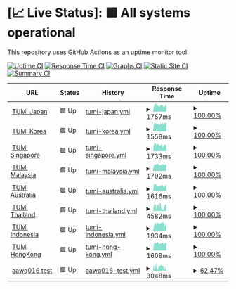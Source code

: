 # [📈 Live Status]: <!--live status--> **🟩 All systems operational**

This repository uses GitHub Actions as an uptime monitor tool.

[![Uptime CI](https://github.com/doquocvinh273/UptimeMonitoring/workflows/Uptime%20CI/badge.svg)](https://github.com/doquocvinh273/UptimeMonitoring/actions?query=workflow%3A%22Uptime+CI%22)
[![Response Time CI](https://github.com/doquocvinh273/UptimeMonitoring/workflows/Response%20Time%20CI/badge.svg)](https://github.com/doquocvinh273/UptimeMonitoring/actions?query=workflow%3A%22Response+Time+CI%22)
[![Graphs CI](https://github.com/doquocvinh273/UptimeMonitoring/workflows/Graphs%20CI/badge.svg)](https://github.com/doquocvinh273/UptimeMonitoring/actions?query=workflow%3A%22Graphs+CI%22)
[![Static Site CI](https://github.com/doquocvinh273/UptimeMonitoring/workflows/Static%20Site%20CI/badge.svg)](https://github.com/doquocvinh273/UptimeMonitoring/actions?query=workflow%3A%22Static+Site+CI%22)
[![Summary CI](https://github.com/doquocvinh273/UptimeMonitoring/workflows/Summary%20CI/badge.svg)](https://github.com/doquocvinh273/UptimeMonitoring/actions?query=workflow%3A%22Summary+CI%22)

<!--start: status pages-->
<!-- This summary is generated by Upptime (https://github.com/upptime/upptime) -->
<!-- Do not edit this manually, your changes will be overwritten -->
<!-- prettier-ignore -->
| URL | Status | History | Response Time | Uptime |
| --- | ------ | ------- | ------------- | ------ |
| <img alt="" src="https://icons.duckduckgo.com/ip3/www.tumi.co.jp.ico" height="13"> [TUMI Japan](https://www.tumi.co.jp) | 🟩 Up | [tumi-japan.yml](https://github.com/doquocvinh273/UptimeMonitoring/commits/HEAD/history/tumi-japan.yml) | <details><summary><img alt="Response time graph" src="./graphs/tumi-japan/response-time-week.png" height="20"> 1757ms</summary><br><a href="https://doquocvinh273.github.io/UptimeMonitoring/history/tumi-japan"><img alt="Response time 1660" src="https://img.shields.io/endpoint?url=https%3A%2F%2Fraw.githubusercontent.com%2Fdoquocvinh273%2FUptimeMonitoring%2FHEAD%2Fapi%2Ftumi-japan%2Fresponse-time.json"></a><br><a href="https://doquocvinh273.github.io/UptimeMonitoring/history/tumi-japan"><img alt="24-hour response time 2184" src="https://img.shields.io/endpoint?url=https%3A%2F%2Fraw.githubusercontent.com%2Fdoquocvinh273%2FUptimeMonitoring%2FHEAD%2Fapi%2Ftumi-japan%2Fresponse-time-day.json"></a><br><a href="https://doquocvinh273.github.io/UptimeMonitoring/history/tumi-japan"><img alt="7-day response time 1757" src="https://img.shields.io/endpoint?url=https%3A%2F%2Fraw.githubusercontent.com%2Fdoquocvinh273%2FUptimeMonitoring%2FHEAD%2Fapi%2Ftumi-japan%2Fresponse-time-week.json"></a><br><a href="https://doquocvinh273.github.io/UptimeMonitoring/history/tumi-japan"><img alt="30-day response time 1660" src="https://img.shields.io/endpoint?url=https%3A%2F%2Fraw.githubusercontent.com%2Fdoquocvinh273%2FUptimeMonitoring%2FHEAD%2Fapi%2Ftumi-japan%2Fresponse-time-month.json"></a><br><a href="https://doquocvinh273.github.io/UptimeMonitoring/history/tumi-japan"><img alt="1-year response time 1660" src="https://img.shields.io/endpoint?url=https%3A%2F%2Fraw.githubusercontent.com%2Fdoquocvinh273%2FUptimeMonitoring%2FHEAD%2Fapi%2Ftumi-japan%2Fresponse-time-year.json"></a></details> | <details><summary><a href="https://doquocvinh273.github.io/UptimeMonitoring/history/tumi-japan">100.00%</a></summary><a href="https://doquocvinh273.github.io/UptimeMonitoring/history/tumi-japan"><img alt="All-time uptime 99.93%" src="https://img.shields.io/endpoint?url=https%3A%2F%2Fraw.githubusercontent.com%2Fdoquocvinh273%2FUptimeMonitoring%2FHEAD%2Fapi%2Ftumi-japan%2Fuptime.json"></a><br><a href="https://doquocvinh273.github.io/UptimeMonitoring/history/tumi-japan"><img alt="24-hour uptime 100.00%" src="https://img.shields.io/endpoint?url=https%3A%2F%2Fraw.githubusercontent.com%2Fdoquocvinh273%2FUptimeMonitoring%2FHEAD%2Fapi%2Ftumi-japan%2Fuptime-day.json"></a><br><a href="https://doquocvinh273.github.io/UptimeMonitoring/history/tumi-japan"><img alt="7-day uptime 100.00%" src="https://img.shields.io/endpoint?url=https%3A%2F%2Fraw.githubusercontent.com%2Fdoquocvinh273%2FUptimeMonitoring%2FHEAD%2Fapi%2Ftumi-japan%2Fuptime-week.json"></a><br><a href="https://doquocvinh273.github.io/UptimeMonitoring/history/tumi-japan"><img alt="30-day uptime 99.93%" src="https://img.shields.io/endpoint?url=https%3A%2F%2Fraw.githubusercontent.com%2Fdoquocvinh273%2FUptimeMonitoring%2FHEAD%2Fapi%2Ftumi-japan%2Fuptime-month.json"></a><br><a href="https://doquocvinh273.github.io/UptimeMonitoring/history/tumi-japan"><img alt="1-year uptime 99.93%" src="https://img.shields.io/endpoint?url=https%3A%2F%2Fraw.githubusercontent.com%2Fdoquocvinh273%2FUptimeMonitoring%2FHEAD%2Fapi%2Ftumi-japan%2Fuptime-year.json"></a></details>
| <img alt="" src="https://icons.duckduckgo.com/ip3/www.tumi.co.kr.ico" height="13"> [TUMI Korea](https://www.tumi.co.kr) | 🟩 Up | [tumi-korea.yml](https://github.com/doquocvinh273/UptimeMonitoring/commits/HEAD/history/tumi-korea.yml) | <details><summary><img alt="Response time graph" src="./graphs/tumi-korea/response-time-week.png" height="20"> 1558ms</summary><br><a href="https://doquocvinh273.github.io/UptimeMonitoring/history/tumi-korea"><img alt="Response time 1564" src="https://img.shields.io/endpoint?url=https%3A%2F%2Fraw.githubusercontent.com%2Fdoquocvinh273%2FUptimeMonitoring%2FHEAD%2Fapi%2Ftumi-korea%2Fresponse-time.json"></a><br><a href="https://doquocvinh273.github.io/UptimeMonitoring/history/tumi-korea"><img alt="24-hour response time 1631" src="https://img.shields.io/endpoint?url=https%3A%2F%2Fraw.githubusercontent.com%2Fdoquocvinh273%2FUptimeMonitoring%2FHEAD%2Fapi%2Ftumi-korea%2Fresponse-time-day.json"></a><br><a href="https://doquocvinh273.github.io/UptimeMonitoring/history/tumi-korea"><img alt="7-day response time 1558" src="https://img.shields.io/endpoint?url=https%3A%2F%2Fraw.githubusercontent.com%2Fdoquocvinh273%2FUptimeMonitoring%2FHEAD%2Fapi%2Ftumi-korea%2Fresponse-time-week.json"></a><br><a href="https://doquocvinh273.github.io/UptimeMonitoring/history/tumi-korea"><img alt="30-day response time 1564" src="https://img.shields.io/endpoint?url=https%3A%2F%2Fraw.githubusercontent.com%2Fdoquocvinh273%2FUptimeMonitoring%2FHEAD%2Fapi%2Ftumi-korea%2Fresponse-time-month.json"></a><br><a href="https://doquocvinh273.github.io/UptimeMonitoring/history/tumi-korea"><img alt="1-year response time 1564" src="https://img.shields.io/endpoint?url=https%3A%2F%2Fraw.githubusercontent.com%2Fdoquocvinh273%2FUptimeMonitoring%2FHEAD%2Fapi%2Ftumi-korea%2Fresponse-time-year.json"></a></details> | <details><summary><a href="https://doquocvinh273.github.io/UptimeMonitoring/history/tumi-korea">100.00%</a></summary><a href="https://doquocvinh273.github.io/UptimeMonitoring/history/tumi-korea"><img alt="All-time uptime 100.00%" src="https://img.shields.io/endpoint?url=https%3A%2F%2Fraw.githubusercontent.com%2Fdoquocvinh273%2FUptimeMonitoring%2FHEAD%2Fapi%2Ftumi-korea%2Fuptime.json"></a><br><a href="https://doquocvinh273.github.io/UptimeMonitoring/history/tumi-korea"><img alt="24-hour uptime 100.00%" src="https://img.shields.io/endpoint?url=https%3A%2F%2Fraw.githubusercontent.com%2Fdoquocvinh273%2FUptimeMonitoring%2FHEAD%2Fapi%2Ftumi-korea%2Fuptime-day.json"></a><br><a href="https://doquocvinh273.github.io/UptimeMonitoring/history/tumi-korea"><img alt="7-day uptime 100.00%" src="https://img.shields.io/endpoint?url=https%3A%2F%2Fraw.githubusercontent.com%2Fdoquocvinh273%2FUptimeMonitoring%2FHEAD%2Fapi%2Ftumi-korea%2Fuptime-week.json"></a><br><a href="https://doquocvinh273.github.io/UptimeMonitoring/history/tumi-korea"><img alt="30-day uptime 100.00%" src="https://img.shields.io/endpoint?url=https%3A%2F%2Fraw.githubusercontent.com%2Fdoquocvinh273%2FUptimeMonitoring%2FHEAD%2Fapi%2Ftumi-korea%2Fuptime-month.json"></a><br><a href="https://doquocvinh273.github.io/UptimeMonitoring/history/tumi-korea"><img alt="1-year uptime 100.00%" src="https://img.shields.io/endpoint?url=https%3A%2F%2Fraw.githubusercontent.com%2Fdoquocvinh273%2FUptimeMonitoring%2FHEAD%2Fapi%2Ftumi-korea%2Fuptime-year.json"></a></details>
| <img alt="" src="https://icons.duckduckgo.com/ip3/www.tumi.sg.ico" height="13"> [TUMI Singapore](https://www.tumi.sg) | 🟩 Up | [tumi-singapore.yml](https://github.com/doquocvinh273/UptimeMonitoring/commits/HEAD/history/tumi-singapore.yml) | <details><summary><img alt="Response time graph" src="./graphs/tumi-singapore/response-time-week.png" height="20"> 1733ms</summary><br><a href="https://doquocvinh273.github.io/UptimeMonitoring/history/tumi-singapore"><img alt="Response time 1594" src="https://img.shields.io/endpoint?url=https%3A%2F%2Fraw.githubusercontent.com%2Fdoquocvinh273%2FUptimeMonitoring%2FHEAD%2Fapi%2Ftumi-singapore%2Fresponse-time.json"></a><br><a href="https://doquocvinh273.github.io/UptimeMonitoring/history/tumi-singapore"><img alt="24-hour response time 1567" src="https://img.shields.io/endpoint?url=https%3A%2F%2Fraw.githubusercontent.com%2Fdoquocvinh273%2FUptimeMonitoring%2FHEAD%2Fapi%2Ftumi-singapore%2Fresponse-time-day.json"></a><br><a href="https://doquocvinh273.github.io/UptimeMonitoring/history/tumi-singapore"><img alt="7-day response time 1733" src="https://img.shields.io/endpoint?url=https%3A%2F%2Fraw.githubusercontent.com%2Fdoquocvinh273%2FUptimeMonitoring%2FHEAD%2Fapi%2Ftumi-singapore%2Fresponse-time-week.json"></a><br><a href="https://doquocvinh273.github.io/UptimeMonitoring/history/tumi-singapore"><img alt="30-day response time 1594" src="https://img.shields.io/endpoint?url=https%3A%2F%2Fraw.githubusercontent.com%2Fdoquocvinh273%2FUptimeMonitoring%2FHEAD%2Fapi%2Ftumi-singapore%2Fresponse-time-month.json"></a><br><a href="https://doquocvinh273.github.io/UptimeMonitoring/history/tumi-singapore"><img alt="1-year response time 1594" src="https://img.shields.io/endpoint?url=https%3A%2F%2Fraw.githubusercontent.com%2Fdoquocvinh273%2FUptimeMonitoring%2FHEAD%2Fapi%2Ftumi-singapore%2Fresponse-time-year.json"></a></details> | <details><summary><a href="https://doquocvinh273.github.io/UptimeMonitoring/history/tumi-singapore">100.00%</a></summary><a href="https://doquocvinh273.github.io/UptimeMonitoring/history/tumi-singapore"><img alt="All-time uptime 100.00%" src="https://img.shields.io/endpoint?url=https%3A%2F%2Fraw.githubusercontent.com%2Fdoquocvinh273%2FUptimeMonitoring%2FHEAD%2Fapi%2Ftumi-singapore%2Fuptime.json"></a><br><a href="https://doquocvinh273.github.io/UptimeMonitoring/history/tumi-singapore"><img alt="24-hour uptime 100.00%" src="https://img.shields.io/endpoint?url=https%3A%2F%2Fraw.githubusercontent.com%2Fdoquocvinh273%2FUptimeMonitoring%2FHEAD%2Fapi%2Ftumi-singapore%2Fuptime-day.json"></a><br><a href="https://doquocvinh273.github.io/UptimeMonitoring/history/tumi-singapore"><img alt="7-day uptime 100.00%" src="https://img.shields.io/endpoint?url=https%3A%2F%2Fraw.githubusercontent.com%2Fdoquocvinh273%2FUptimeMonitoring%2FHEAD%2Fapi%2Ftumi-singapore%2Fuptime-week.json"></a><br><a href="https://doquocvinh273.github.io/UptimeMonitoring/history/tumi-singapore"><img alt="30-day uptime 100.00%" src="https://img.shields.io/endpoint?url=https%3A%2F%2Fraw.githubusercontent.com%2Fdoquocvinh273%2FUptimeMonitoring%2FHEAD%2Fapi%2Ftumi-singapore%2Fuptime-month.json"></a><br><a href="https://doquocvinh273.github.io/UptimeMonitoring/history/tumi-singapore"><img alt="1-year uptime 100.00%" src="https://img.shields.io/endpoint?url=https%3A%2F%2Fraw.githubusercontent.com%2Fdoquocvinh273%2FUptimeMonitoring%2FHEAD%2Fapi%2Ftumi-singapore%2Fuptime-year.json"></a></details>
| <img alt="" src="https://icons.duckduckgo.com/ip3/www.tumi.my.ico" height="13"> [TUMI Malaysia](https://www.tumi.my) | 🟩 Up | [tumi-malaysia.yml](https://github.com/doquocvinh273/UptimeMonitoring/commits/HEAD/history/tumi-malaysia.yml) | <details><summary><img alt="Response time graph" src="./graphs/tumi-malaysia/response-time-week.png" height="20"> 1792ms</summary><br><a href="https://doquocvinh273.github.io/UptimeMonitoring/history/tumi-malaysia"><img alt="Response time 1711" src="https://img.shields.io/endpoint?url=https%3A%2F%2Fraw.githubusercontent.com%2Fdoquocvinh273%2FUptimeMonitoring%2FHEAD%2Fapi%2Ftumi-malaysia%2Fresponse-time.json"></a><br><a href="https://doquocvinh273.github.io/UptimeMonitoring/history/tumi-malaysia"><img alt="24-hour response time 1879" src="https://img.shields.io/endpoint?url=https%3A%2F%2Fraw.githubusercontent.com%2Fdoquocvinh273%2FUptimeMonitoring%2FHEAD%2Fapi%2Ftumi-malaysia%2Fresponse-time-day.json"></a><br><a href="https://doquocvinh273.github.io/UptimeMonitoring/history/tumi-malaysia"><img alt="7-day response time 1792" src="https://img.shields.io/endpoint?url=https%3A%2F%2Fraw.githubusercontent.com%2Fdoquocvinh273%2FUptimeMonitoring%2FHEAD%2Fapi%2Ftumi-malaysia%2Fresponse-time-week.json"></a><br><a href="https://doquocvinh273.github.io/UptimeMonitoring/history/tumi-malaysia"><img alt="30-day response time 1711" src="https://img.shields.io/endpoint?url=https%3A%2F%2Fraw.githubusercontent.com%2Fdoquocvinh273%2FUptimeMonitoring%2FHEAD%2Fapi%2Ftumi-malaysia%2Fresponse-time-month.json"></a><br><a href="https://doquocvinh273.github.io/UptimeMonitoring/history/tumi-malaysia"><img alt="1-year response time 1711" src="https://img.shields.io/endpoint?url=https%3A%2F%2Fraw.githubusercontent.com%2Fdoquocvinh273%2FUptimeMonitoring%2FHEAD%2Fapi%2Ftumi-malaysia%2Fresponse-time-year.json"></a></details> | <details><summary><a href="https://doquocvinh273.github.io/UptimeMonitoring/history/tumi-malaysia">100.00%</a></summary><a href="https://doquocvinh273.github.io/UptimeMonitoring/history/tumi-malaysia"><img alt="All-time uptime 100.00%" src="https://img.shields.io/endpoint?url=https%3A%2F%2Fraw.githubusercontent.com%2Fdoquocvinh273%2FUptimeMonitoring%2FHEAD%2Fapi%2Ftumi-malaysia%2Fuptime.json"></a><br><a href="https://doquocvinh273.github.io/UptimeMonitoring/history/tumi-malaysia"><img alt="24-hour uptime 100.00%" src="https://img.shields.io/endpoint?url=https%3A%2F%2Fraw.githubusercontent.com%2Fdoquocvinh273%2FUptimeMonitoring%2FHEAD%2Fapi%2Ftumi-malaysia%2Fuptime-day.json"></a><br><a href="https://doquocvinh273.github.io/UptimeMonitoring/history/tumi-malaysia"><img alt="7-day uptime 100.00%" src="https://img.shields.io/endpoint?url=https%3A%2F%2Fraw.githubusercontent.com%2Fdoquocvinh273%2FUptimeMonitoring%2FHEAD%2Fapi%2Ftumi-malaysia%2Fuptime-week.json"></a><br><a href="https://doquocvinh273.github.io/UptimeMonitoring/history/tumi-malaysia"><img alt="30-day uptime 100.00%" src="https://img.shields.io/endpoint?url=https%3A%2F%2Fraw.githubusercontent.com%2Fdoquocvinh273%2FUptimeMonitoring%2FHEAD%2Fapi%2Ftumi-malaysia%2Fuptime-month.json"></a><br><a href="https://doquocvinh273.github.io/UptimeMonitoring/history/tumi-malaysia"><img alt="1-year uptime 100.00%" src="https://img.shields.io/endpoint?url=https%3A%2F%2Fraw.githubusercontent.com%2Fdoquocvinh273%2FUptimeMonitoring%2FHEAD%2Fapi%2Ftumi-malaysia%2Fuptime-year.json"></a></details>
| <img alt="" src="https://icons.duckduckgo.com/ip3/www.tumi.com.au.ico" height="13"> [TUMI Australia](https://www.tumi.com.au) | 🟩 Up | [tumi-australia.yml](https://github.com/doquocvinh273/UptimeMonitoring/commits/HEAD/history/tumi-australia.yml) | <details><summary><img alt="Response time graph" src="./graphs/tumi-australia/response-time-week.png" height="20"> 1616ms</summary><br><a href="https://doquocvinh273.github.io/UptimeMonitoring/history/tumi-australia"><img alt="Response time 1614" src="https://img.shields.io/endpoint?url=https%3A%2F%2Fraw.githubusercontent.com%2Fdoquocvinh273%2FUptimeMonitoring%2FHEAD%2Fapi%2Ftumi-australia%2Fresponse-time.json"></a><br><a href="https://doquocvinh273.github.io/UptimeMonitoring/history/tumi-australia"><img alt="24-hour response time 1650" src="https://img.shields.io/endpoint?url=https%3A%2F%2Fraw.githubusercontent.com%2Fdoquocvinh273%2FUptimeMonitoring%2FHEAD%2Fapi%2Ftumi-australia%2Fresponse-time-day.json"></a><br><a href="https://doquocvinh273.github.io/UptimeMonitoring/history/tumi-australia"><img alt="7-day response time 1616" src="https://img.shields.io/endpoint?url=https%3A%2F%2Fraw.githubusercontent.com%2Fdoquocvinh273%2FUptimeMonitoring%2FHEAD%2Fapi%2Ftumi-australia%2Fresponse-time-week.json"></a><br><a href="https://doquocvinh273.github.io/UptimeMonitoring/history/tumi-australia"><img alt="30-day response time 1614" src="https://img.shields.io/endpoint?url=https%3A%2F%2Fraw.githubusercontent.com%2Fdoquocvinh273%2FUptimeMonitoring%2FHEAD%2Fapi%2Ftumi-australia%2Fresponse-time-month.json"></a><br><a href="https://doquocvinh273.github.io/UptimeMonitoring/history/tumi-australia"><img alt="1-year response time 1614" src="https://img.shields.io/endpoint?url=https%3A%2F%2Fraw.githubusercontent.com%2Fdoquocvinh273%2FUptimeMonitoring%2FHEAD%2Fapi%2Ftumi-australia%2Fresponse-time-year.json"></a></details> | <details><summary><a href="https://doquocvinh273.github.io/UptimeMonitoring/history/tumi-australia">100.00%</a></summary><a href="https://doquocvinh273.github.io/UptimeMonitoring/history/tumi-australia"><img alt="All-time uptime 100.00%" src="https://img.shields.io/endpoint?url=https%3A%2F%2Fraw.githubusercontent.com%2Fdoquocvinh273%2FUptimeMonitoring%2FHEAD%2Fapi%2Ftumi-australia%2Fuptime.json"></a><br><a href="https://doquocvinh273.github.io/UptimeMonitoring/history/tumi-australia"><img alt="24-hour uptime 100.00%" src="https://img.shields.io/endpoint?url=https%3A%2F%2Fraw.githubusercontent.com%2Fdoquocvinh273%2FUptimeMonitoring%2FHEAD%2Fapi%2Ftumi-australia%2Fuptime-day.json"></a><br><a href="https://doquocvinh273.github.io/UptimeMonitoring/history/tumi-australia"><img alt="7-day uptime 100.00%" src="https://img.shields.io/endpoint?url=https%3A%2F%2Fraw.githubusercontent.com%2Fdoquocvinh273%2FUptimeMonitoring%2FHEAD%2Fapi%2Ftumi-australia%2Fuptime-week.json"></a><br><a href="https://doquocvinh273.github.io/UptimeMonitoring/history/tumi-australia"><img alt="30-day uptime 100.00%" src="https://img.shields.io/endpoint?url=https%3A%2F%2Fraw.githubusercontent.com%2Fdoquocvinh273%2FUptimeMonitoring%2FHEAD%2Fapi%2Ftumi-australia%2Fuptime-month.json"></a><br><a href="https://doquocvinh273.github.io/UptimeMonitoring/history/tumi-australia"><img alt="1-year uptime 100.00%" src="https://img.shields.io/endpoint?url=https%3A%2F%2Fraw.githubusercontent.com%2Fdoquocvinh273%2FUptimeMonitoring%2FHEAD%2Fapi%2Ftumi-australia%2Fuptime-year.json"></a></details>
| <img alt="" src="https://icons.duckduckgo.com/ip3/www.tumi.co.th.ico" height="13"> [TUMI Thailand](https://www.tumi.co.th/th/home) | 🟩 Up | [tumi-thailand.yml](https://github.com/doquocvinh273/UptimeMonitoring/commits/HEAD/history/tumi-thailand.yml) | <details><summary><img alt="Response time graph" src="./graphs/tumi-thailand/response-time-week.png" height="20"> 4582ms</summary><br><a href="https://doquocvinh273.github.io/UptimeMonitoring/history/tumi-thailand"><img alt="Response time 3670" src="https://img.shields.io/endpoint?url=https%3A%2F%2Fraw.githubusercontent.com%2Fdoquocvinh273%2FUptimeMonitoring%2FHEAD%2Fapi%2Ftumi-thailand%2Fresponse-time.json"></a><br><a href="https://doquocvinh273.github.io/UptimeMonitoring/history/tumi-thailand"><img alt="24-hour response time 6708" src="https://img.shields.io/endpoint?url=https%3A%2F%2Fraw.githubusercontent.com%2Fdoquocvinh273%2FUptimeMonitoring%2FHEAD%2Fapi%2Ftumi-thailand%2Fresponse-time-day.json"></a><br><a href="https://doquocvinh273.github.io/UptimeMonitoring/history/tumi-thailand"><img alt="7-day response time 4582" src="https://img.shields.io/endpoint?url=https%3A%2F%2Fraw.githubusercontent.com%2Fdoquocvinh273%2FUptimeMonitoring%2FHEAD%2Fapi%2Ftumi-thailand%2Fresponse-time-week.json"></a><br><a href="https://doquocvinh273.github.io/UptimeMonitoring/history/tumi-thailand"><img alt="30-day response time 3670" src="https://img.shields.io/endpoint?url=https%3A%2F%2Fraw.githubusercontent.com%2Fdoquocvinh273%2FUptimeMonitoring%2FHEAD%2Fapi%2Ftumi-thailand%2Fresponse-time-month.json"></a><br><a href="https://doquocvinh273.github.io/UptimeMonitoring/history/tumi-thailand"><img alt="1-year response time 3670" src="https://img.shields.io/endpoint?url=https%3A%2F%2Fraw.githubusercontent.com%2Fdoquocvinh273%2FUptimeMonitoring%2FHEAD%2Fapi%2Ftumi-thailand%2Fresponse-time-year.json"></a></details> | <details><summary><a href="https://doquocvinh273.github.io/UptimeMonitoring/history/tumi-thailand">100.00%</a></summary><a href="https://doquocvinh273.github.io/UptimeMonitoring/history/tumi-thailand"><img alt="All-time uptime 100.00%" src="https://img.shields.io/endpoint?url=https%3A%2F%2Fraw.githubusercontent.com%2Fdoquocvinh273%2FUptimeMonitoring%2FHEAD%2Fapi%2Ftumi-thailand%2Fuptime.json"></a><br><a href="https://doquocvinh273.github.io/UptimeMonitoring/history/tumi-thailand"><img alt="24-hour uptime 100.00%" src="https://img.shields.io/endpoint?url=https%3A%2F%2Fraw.githubusercontent.com%2Fdoquocvinh273%2FUptimeMonitoring%2FHEAD%2Fapi%2Ftumi-thailand%2Fuptime-day.json"></a><br><a href="https://doquocvinh273.github.io/UptimeMonitoring/history/tumi-thailand"><img alt="7-day uptime 100.00%" src="https://img.shields.io/endpoint?url=https%3A%2F%2Fraw.githubusercontent.com%2Fdoquocvinh273%2FUptimeMonitoring%2FHEAD%2Fapi%2Ftumi-thailand%2Fuptime-week.json"></a><br><a href="https://doquocvinh273.github.io/UptimeMonitoring/history/tumi-thailand"><img alt="30-day uptime 100.00%" src="https://img.shields.io/endpoint?url=https%3A%2F%2Fraw.githubusercontent.com%2Fdoquocvinh273%2FUptimeMonitoring%2FHEAD%2Fapi%2Ftumi-thailand%2Fuptime-month.json"></a><br><a href="https://doquocvinh273.github.io/UptimeMonitoring/history/tumi-thailand"><img alt="1-year uptime 100.00%" src="https://img.shields.io/endpoint?url=https%3A%2F%2Fraw.githubusercontent.com%2Fdoquocvinh273%2FUptimeMonitoring%2FHEAD%2Fapi%2Ftumi-thailand%2Fuptime-year.json"></a></details>
| <img alt="" src="https://icons.duckduckgo.com/ip3/www.tumi.co.id.ico" height="13"> [TUMI Indonesia](https://www.tumi.co.id/id/home) | 🟩 Up | [tumi-indonesia.yml](https://github.com/doquocvinh273/UptimeMonitoring/commits/HEAD/history/tumi-indonesia.yml) | <details><summary><img alt="Response time graph" src="./graphs/tumi-indonesia/response-time-week.png" height="20"> 1934ms</summary><br><a href="https://doquocvinh273.github.io/UptimeMonitoring/history/tumi-indonesia"><img alt="Response time 1962" src="https://img.shields.io/endpoint?url=https%3A%2F%2Fraw.githubusercontent.com%2Fdoquocvinh273%2FUptimeMonitoring%2FHEAD%2Fapi%2Ftumi-indonesia%2Fresponse-time.json"></a><br><a href="https://doquocvinh273.github.io/UptimeMonitoring/history/tumi-indonesia"><img alt="24-hour response time 2101" src="https://img.shields.io/endpoint?url=https%3A%2F%2Fraw.githubusercontent.com%2Fdoquocvinh273%2FUptimeMonitoring%2FHEAD%2Fapi%2Ftumi-indonesia%2Fresponse-time-day.json"></a><br><a href="https://doquocvinh273.github.io/UptimeMonitoring/history/tumi-indonesia"><img alt="7-day response time 1934" src="https://img.shields.io/endpoint?url=https%3A%2F%2Fraw.githubusercontent.com%2Fdoquocvinh273%2FUptimeMonitoring%2FHEAD%2Fapi%2Ftumi-indonesia%2Fresponse-time-week.json"></a><br><a href="https://doquocvinh273.github.io/UptimeMonitoring/history/tumi-indonesia"><img alt="30-day response time 1962" src="https://img.shields.io/endpoint?url=https%3A%2F%2Fraw.githubusercontent.com%2Fdoquocvinh273%2FUptimeMonitoring%2FHEAD%2Fapi%2Ftumi-indonesia%2Fresponse-time-month.json"></a><br><a href="https://doquocvinh273.github.io/UptimeMonitoring/history/tumi-indonesia"><img alt="1-year response time 1962" src="https://img.shields.io/endpoint?url=https%3A%2F%2Fraw.githubusercontent.com%2Fdoquocvinh273%2FUptimeMonitoring%2FHEAD%2Fapi%2Ftumi-indonesia%2Fresponse-time-year.json"></a></details> | <details><summary><a href="https://doquocvinh273.github.io/UptimeMonitoring/history/tumi-indonesia">100.00%</a></summary><a href="https://doquocvinh273.github.io/UptimeMonitoring/history/tumi-indonesia"><img alt="All-time uptime 100.00%" src="https://img.shields.io/endpoint?url=https%3A%2F%2Fraw.githubusercontent.com%2Fdoquocvinh273%2FUptimeMonitoring%2FHEAD%2Fapi%2Ftumi-indonesia%2Fuptime.json"></a><br><a href="https://doquocvinh273.github.io/UptimeMonitoring/history/tumi-indonesia"><img alt="24-hour uptime 100.00%" src="https://img.shields.io/endpoint?url=https%3A%2F%2Fraw.githubusercontent.com%2Fdoquocvinh273%2FUptimeMonitoring%2FHEAD%2Fapi%2Ftumi-indonesia%2Fuptime-day.json"></a><br><a href="https://doquocvinh273.github.io/UptimeMonitoring/history/tumi-indonesia"><img alt="7-day uptime 100.00%" src="https://img.shields.io/endpoint?url=https%3A%2F%2Fraw.githubusercontent.com%2Fdoquocvinh273%2FUptimeMonitoring%2FHEAD%2Fapi%2Ftumi-indonesia%2Fuptime-week.json"></a><br><a href="https://doquocvinh273.github.io/UptimeMonitoring/history/tumi-indonesia"><img alt="30-day uptime 100.00%" src="https://img.shields.io/endpoint?url=https%3A%2F%2Fraw.githubusercontent.com%2Fdoquocvinh273%2FUptimeMonitoring%2FHEAD%2Fapi%2Ftumi-indonesia%2Fuptime-month.json"></a><br><a href="https://doquocvinh273.github.io/UptimeMonitoring/history/tumi-indonesia"><img alt="1-year uptime 100.00%" src="https://img.shields.io/endpoint?url=https%3A%2F%2Fraw.githubusercontent.com%2Fdoquocvinh273%2FUptimeMonitoring%2FHEAD%2Fapi%2Ftumi-indonesia%2Fuptime-year.json"></a></details>
| <img alt="" src="https://icons.duckduckgo.com/ip3/www.tumi-hk.com.ico" height="13"> [TUMI HongKong](https://www.tumi-hk.com/en/home) | 🟩 Up | [tumi-hong-kong.yml](https://github.com/doquocvinh273/UptimeMonitoring/commits/HEAD/history/tumi-hong-kong.yml) | <details><summary><img alt="Response time graph" src="./graphs/tumi-hong-kong/response-time-week.png" height="20"> 1609ms</summary><br><a href="https://doquocvinh273.github.io/UptimeMonitoring/history/tumi-hong-kong"><img alt="Response time 1665" src="https://img.shields.io/endpoint?url=https%3A%2F%2Fraw.githubusercontent.com%2Fdoquocvinh273%2FUptimeMonitoring%2FHEAD%2Fapi%2Ftumi-hong-kong%2Fresponse-time.json"></a><br><a href="https://doquocvinh273.github.io/UptimeMonitoring/history/tumi-hong-kong"><img alt="24-hour response time 1717" src="https://img.shields.io/endpoint?url=https%3A%2F%2Fraw.githubusercontent.com%2Fdoquocvinh273%2FUptimeMonitoring%2FHEAD%2Fapi%2Ftumi-hong-kong%2Fresponse-time-day.json"></a><br><a href="https://doquocvinh273.github.io/UptimeMonitoring/history/tumi-hong-kong"><img alt="7-day response time 1609" src="https://img.shields.io/endpoint?url=https%3A%2F%2Fraw.githubusercontent.com%2Fdoquocvinh273%2FUptimeMonitoring%2FHEAD%2Fapi%2Ftumi-hong-kong%2Fresponse-time-week.json"></a><br><a href="https://doquocvinh273.github.io/UptimeMonitoring/history/tumi-hong-kong"><img alt="30-day response time 1665" src="https://img.shields.io/endpoint?url=https%3A%2F%2Fraw.githubusercontent.com%2Fdoquocvinh273%2FUptimeMonitoring%2FHEAD%2Fapi%2Ftumi-hong-kong%2Fresponse-time-month.json"></a><br><a href="https://doquocvinh273.github.io/UptimeMonitoring/history/tumi-hong-kong"><img alt="1-year response time 1665" src="https://img.shields.io/endpoint?url=https%3A%2F%2Fraw.githubusercontent.com%2Fdoquocvinh273%2FUptimeMonitoring%2FHEAD%2Fapi%2Ftumi-hong-kong%2Fresponse-time-year.json"></a></details> | <details><summary><a href="https://doquocvinh273.github.io/UptimeMonitoring/history/tumi-hong-kong">100.00%</a></summary><a href="https://doquocvinh273.github.io/UptimeMonitoring/history/tumi-hong-kong"><img alt="All-time uptime 100.00%" src="https://img.shields.io/endpoint?url=https%3A%2F%2Fraw.githubusercontent.com%2Fdoquocvinh273%2FUptimeMonitoring%2FHEAD%2Fapi%2Ftumi-hong-kong%2Fuptime.json"></a><br><a href="https://doquocvinh273.github.io/UptimeMonitoring/history/tumi-hong-kong"><img alt="24-hour uptime 100.00%" src="https://img.shields.io/endpoint?url=https%3A%2F%2Fraw.githubusercontent.com%2Fdoquocvinh273%2FUptimeMonitoring%2FHEAD%2Fapi%2Ftumi-hong-kong%2Fuptime-day.json"></a><br><a href="https://doquocvinh273.github.io/UptimeMonitoring/history/tumi-hong-kong"><img alt="7-day uptime 100.00%" src="https://img.shields.io/endpoint?url=https%3A%2F%2Fraw.githubusercontent.com%2Fdoquocvinh273%2FUptimeMonitoring%2FHEAD%2Fapi%2Ftumi-hong-kong%2Fuptime-week.json"></a><br><a href="https://doquocvinh273.github.io/UptimeMonitoring/history/tumi-hong-kong"><img alt="30-day uptime 100.00%" src="https://img.shields.io/endpoint?url=https%3A%2F%2Fraw.githubusercontent.com%2Fdoquocvinh273%2FUptimeMonitoring%2FHEAD%2Fapi%2Ftumi-hong-kong%2Fuptime-month.json"></a><br><a href="https://doquocvinh273.github.io/UptimeMonitoring/history/tumi-hong-kong"><img alt="1-year uptime 100.00%" src="https://img.shields.io/endpoint?url=https%3A%2F%2Fraw.githubusercontent.com%2Fdoquocvinh273%2FUptimeMonitoring%2FHEAD%2Fapi%2Ftumi-hong-kong%2Fuptime-year.json"></a></details>
| <img alt="" src="https://icons.duckduckgo.com/ip3/aawq-016.dx.commercecloud.salesforce.com.ico" height="13"> [aawq016 test](https://aawq-016.dx.commercecloud.salesforce.com/s/Tumi_MY/home) | 🟩 Up | [aawq016-test.yml](https://github.com/doquocvinh273/UptimeMonitoring/commits/HEAD/history/aawq016-test.yml) | <details><summary><img alt="Response time graph" src="./graphs/aawq016-test/response-time-week.png" height="20"> 3048ms</summary><br><a href="https://doquocvinh273.github.io/UptimeMonitoring/history/aawq016-test"><img alt="Response time 3783" src="https://img.shields.io/endpoint?url=https%3A%2F%2Fraw.githubusercontent.com%2Fdoquocvinh273%2FUptimeMonitoring%2FHEAD%2Fapi%2Faawq016-test%2Fresponse-time.json"></a><br><a href="https://doquocvinh273.github.io/UptimeMonitoring/history/aawq016-test"><img alt="24-hour response time 5573" src="https://img.shields.io/endpoint?url=https%3A%2F%2Fraw.githubusercontent.com%2Fdoquocvinh273%2FUptimeMonitoring%2FHEAD%2Fapi%2Faawq016-test%2Fresponse-time-day.json"></a><br><a href="https://doquocvinh273.github.io/UptimeMonitoring/history/aawq016-test"><img alt="7-day response time 3048" src="https://img.shields.io/endpoint?url=https%3A%2F%2Fraw.githubusercontent.com%2Fdoquocvinh273%2FUptimeMonitoring%2FHEAD%2Fapi%2Faawq016-test%2Fresponse-time-week.json"></a><br><a href="https://doquocvinh273.github.io/UptimeMonitoring/history/aawq016-test"><img alt="30-day response time 3783" src="https://img.shields.io/endpoint?url=https%3A%2F%2Fraw.githubusercontent.com%2Fdoquocvinh273%2FUptimeMonitoring%2FHEAD%2Fapi%2Faawq016-test%2Fresponse-time-month.json"></a><br><a href="https://doquocvinh273.github.io/UptimeMonitoring/history/aawq016-test"><img alt="1-year response time 3783" src="https://img.shields.io/endpoint?url=https%3A%2F%2Fraw.githubusercontent.com%2Fdoquocvinh273%2FUptimeMonitoring%2FHEAD%2Fapi%2Faawq016-test%2Fresponse-time-year.json"></a></details> | <details><summary><a href="https://doquocvinh273.github.io/UptimeMonitoring/history/aawq016-test">62.47%</a></summary><a href="https://doquocvinh273.github.io/UptimeMonitoring/history/aawq016-test"><img alt="All-time uptime 37.28%" src="https://img.shields.io/endpoint?url=https%3A%2F%2Fraw.githubusercontent.com%2Fdoquocvinh273%2FUptimeMonitoring%2FHEAD%2Fapi%2Faawq016-test%2Fuptime.json"></a><br><a href="https://doquocvinh273.github.io/UptimeMonitoring/history/aawq016-test"><img alt="24-hour uptime 43.69%" src="https://img.shields.io/endpoint?url=https%3A%2F%2Fraw.githubusercontent.com%2Fdoquocvinh273%2FUptimeMonitoring%2FHEAD%2Fapi%2Faawq016-test%2Fuptime-day.json"></a><br><a href="https://doquocvinh273.github.io/UptimeMonitoring/history/aawq016-test"><img alt="7-day uptime 62.47%" src="https://img.shields.io/endpoint?url=https%3A%2F%2Fraw.githubusercontent.com%2Fdoquocvinh273%2FUptimeMonitoring%2FHEAD%2Fapi%2Faawq016-test%2Fuptime-week.json"></a><br><a href="https://doquocvinh273.github.io/UptimeMonitoring/history/aawq016-test"><img alt="30-day uptime 37.28%" src="https://img.shields.io/endpoint?url=https%3A%2F%2Fraw.githubusercontent.com%2Fdoquocvinh273%2FUptimeMonitoring%2FHEAD%2Fapi%2Faawq016-test%2Fuptime-month.json"></a><br><a href="https://doquocvinh273.github.io/UptimeMonitoring/history/aawq016-test"><img alt="1-year uptime 37.28%" src="https://img.shields.io/endpoint?url=https%3A%2F%2Fraw.githubusercontent.com%2Fdoquocvinh273%2FUptimeMonitoring%2FHEAD%2Fapi%2Faawq016-test%2Fuptime-year.json"></a></details>

<!--end: status pages-->
